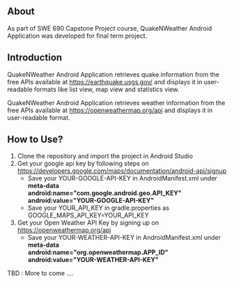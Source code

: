 ## About ##

As part of SWE 690 Capstone Project course, QuakeNWeather Android Application was developed for final term project.

## Introduction ##

QuakeNWeather Android Application retrieves quake information from the free APIs available at https://earthquake.usgs.gov/ and displays it in user-readable formats like list view, map view and statistics view.

QuakeNWeather Android Application retrieves weather information from the free APIs available at https://openweathermap.org/api and displays it in user-readable format.

## How to Use? ##
  1. Clone the repository and import the project in Android Studio
  2. Get your google api key by following steps on https://developers.google.com/maps/documentation/android-api/signup
  		* Save your YOUR-GOOGLE-API-KEY in AndroidManifest.xml under <br>
		    	**meta-data <br>
				android:name="com.google.android.geo.API_KEY" <br>
				android:value="YOUR-GOOGLE-API-KEY"** <br>
  		* Save your YOUR_API_KEY in gradle.properties as GOOGLE_MAPS_API_KEY=YOUR_API_KEY
  3. Get your Open Weather API Key by signing up on https://openweathermap.org/api
  		* Save your YOUR-WEATHER-API-KEY in AndroidManifest.xml under <br>
		    	**meta-data <br>
				android:name="org.openweathermap.APP_ID" <br>
				android:value="YOUR-WEATHER-API-KEY"** <br>






TBD : More to come ....
